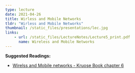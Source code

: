 ```yaml
---
type: lecture
date: 2021-04-26
title: Wirless and Mobile Networks
tldr: "Wirless and Mobile Networks"
thumbnail: /static_files/presentations/lec.jpg
links: 
    - url: /static_files/LectureNotes/Lecture5_print.pdf
      name: Wireless and Mobile Networks
---
```

**Suggested Readings:**
- [Wirelss and Mobile networks - Kruose Book chapter 6](../static_files/LectureNotes/chapter6_wireless_and_mobile_networks.pdf)
